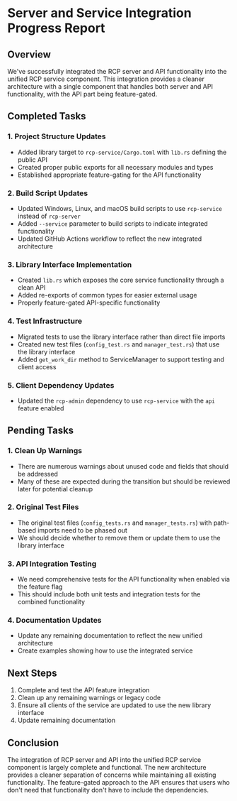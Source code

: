 # Server and Service Integration Progress Report

## Overview
We've successfully integrated the RCP server and API functionality into the unified RCP service component. This integration provides a cleaner architecture with a single component that handles both server and API functionality, with the API part being feature-gated.

## Completed Tasks

### 1. Project Structure Updates
- Added library target to `rcp-service/Cargo.toml` with `lib.rs` defining the public API
- Created proper public exports for all necessary modules and types
- Established appropriate feature-gating for the API functionality

### 2. Build Script Updates
- Updated Windows, Linux, and macOS build scripts to use `rcp-service` instead of `rcp-server`
- Added `--service` parameter to build scripts to indicate integrated functionality
- Updated GitHub Actions workflow to reflect the new integrated architecture

### 3. Library Interface Implementation
- Created `lib.rs` which exposes the core service functionality through a clean API
- Added re-exports of common types for easier external usage
- Properly feature-gated API-specific functionality

### 4. Test Infrastructure
- Migrated tests to use the library interface rather than direct file imports
- Created new test files (`config_test.rs` and `manager_test.rs`) that use the library interface
- Added `get_work_dir` method to ServiceManager to support testing and client access

### 5. Client Dependency Updates
- Updated the `rcp-admin` dependency to use `rcp-service` with the `api` feature enabled

## Pending Tasks

### 1. Clean Up Warnings
- There are numerous warnings about unused code and fields that should be addressed
- Many of these are expected during the transition but should be reviewed later for potential cleanup

### 2. Original Test Files
- The original test files (`config_tests.rs` and `manager_tests.rs`) with path-based imports need to be phased out
- We should decide whether to remove them or update them to use the library interface

### 3. API Integration Testing
- We need comprehensive tests for the API functionality when enabled via the feature flag
- This should include both unit tests and integration tests for the combined functionality

### 4. Documentation Updates
- Update any remaining documentation to reflect the new unified architecture
- Create examples showing how to use the integrated service

## Next Steps
1. Complete and test the API feature integration
2. Clean up any remaining warnings or legacy code
3. Ensure all clients of the service are updated to use the new library interface
4. Update remaining documentation

## Conclusion
The integration of RCP server and API into the unified RCP service component is largely complete and functional. The new architecture provides a cleaner separation of concerns while maintaining all existing functionality. The feature-gated approach to the API ensures that users who don't need that functionality don't have to include the dependencies.
